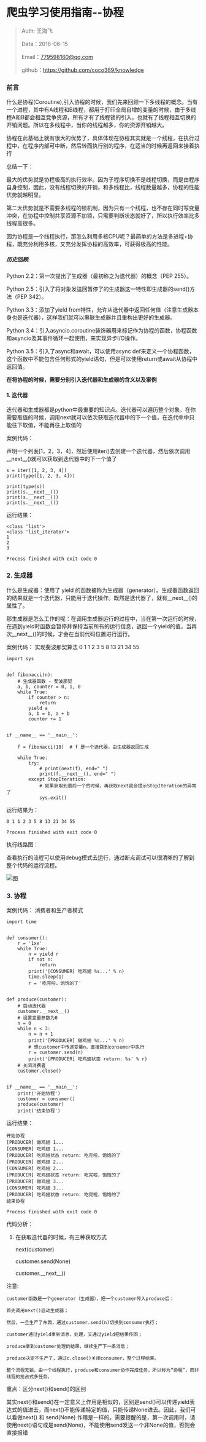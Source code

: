
# 爬虫学习使用指南--协程

>Auth: 王海飞
>
>Data：2018-06-15
>
>Email：779598160@qq.com
>
>github：https://github.com/coco369/knowledge 


### 前言

什么是协程(Coroutine),引入协程的时候，我们先来回顾一下多线程的概念。当有一个进程，其中有A线程和B线程，都用于打印全局自增的变量的时候，由于多线程A和B都会相互竞争资源，所有才有了线程锁的引入，也就有了线程相互切换的开销问题。所以在多线程中，当你的线程越多，你的资源开销越大。

协程在此基础上就有很大的优势了，具体体现在协程其实就是一个线程，在执行过程中，在程序内部可中断，然后转而执行别的程序，在适当的时候再返回来接着执行

总结一下：

最大的优势就是协程极高的执行效率。因为子程序切换不是线程切换，而是由程序自身控制，因此，没有线程切换的开销，和多线程比，线程数量越多，协程的性能优势就越明显。

第二大优势就是不需要多线程的锁机制，因为只有一个线程，也不存在同时写变量冲突，在协程中控制共享资源不加锁，只需要判断状态就好了，所以执行效率比多线程高很多。

因为协程是一个线程执行，那怎么利用多核CPU呢？最简单的方法是多进程+协程，既充分利用多核，又充分发挥协程的高效率，可获得极高的性能。

##### 历史回顾:

Python 2.2：第一次提出了生成器（最初称之为迭代器）的概念（PEP 255）。

Python 2.5：引入了将对象发送回暂停了的生成器这一特性即生成器的send()方法（PEP 342）。

Python 3.3：添加了yield from特性，允许从迭代器中返回任何值（注意生成器本身也是迭代器），这样我们就可以串联生成器并且重构出更好的生成器。

Python 3.4：引入asyncio.coroutine装饰器用来标记作为协程的函数，协程函数和asyncio及其事件循环一起使用，来实现异步I/O操作。

Python 3.5：引入了async和await，可以使用async def来定义一个协程函数，这个函数中不能包含任何形式的yield语句，但是可以使用return或await从协程中返回值。

<b>在将协程的时候，需要分别引入迭代器和生成器的含义以及案例</b>


#### 1. 迭代器
	
迭代器和生成器都是python中最重要的知识点。迭代器可以遍历整个对象，在你需要取值的时候，调用next就可以依次获取迭代器中的下一个值，在迭代中中只能往下取值，不能再往上取值的

案例代码：

声明一个列表[1，2，3，4]，然后使用iter()去创建一个迭代器，然后依次调用\_\_next\_\_()就可以获取到迭代器中的下一个值了

    s = iter([1, 2, 3, 4])
    print(type([1, 2, 3, 4]))

    print(type(s))
    print(s.__next__())
    print(s.__next__())
    print(s.__next__())

运行结果：

	<class 'list'>
	<class 'list_iterator'>
	1
	2
	3

	Process finished with exit code 0


### 2. 生成器

什么是生成器：使用了 yield 的函数被称为生成器（generator）。生成器函数返回的结果就是一个迭代器，只能用于迭代操作。既然是迭代器了，就有\_\_next\_\_()的属性了。

那生成器是怎么工作的呢：在调用生成器运行的过程中，当在第一次运行的时候，在遇到yield时函数会暂停并保持当前所有的运行信息，返回一个yield的值，当再次\_\_next\_\_()的时候，才会在当前代码位置进行运行。


案例代码： 实现斐波那契算法 0 1 1 2 3 5 8 13 21 34 55 


	import sys
	
	
	def fibonacci(n):
	    # 生成器函数 - 斐波那契
	    a, b, counter = 0, 1, 0
	    while True:
	        if counter > n:
	            return
	        yield a
	        a, b = b, a + b
	        counter += 1
	
	
	if __name__ == '__main__':
	
	    f = fibonacci(10)  # f 是一个迭代器，由生成器返回生成
	
	    while True:
	        try:
	            # print(next(f), end=" ")
	            print(f.__next__(), end=" ")
	        except StopIteration:
	            # 如果获取到最后一个的时候，再获取next就会提示StopIteration的异常了
	            sys.exit()


运行结果为：

	0 1 1 2 3 5 8 13 21 34 55 

	Process finished with exit code 0

执行线路图：

查看执行的流程可以使用debug模式去运行，通过断点调试可以很清晰的了解到整个代码的运行流程。

![图](images/yield_shenchengqi.png)


### 3. 协程


案例代码： 消费者和生产者模式


	import time
	
	
	def consumer():
	    r = '1xx'
	    while True:
	        n = yield r
	        if not n:
	            return
	        print('[CONSUMER] 吃鸡翅 %s...' % n)
	        time.sleep(1)
	        r = '吃完啦，饱饱的了'
	
	
	def produce(customer):
	    # 启动迭代器
	    customer.__next__()
	    # 设置变量参数为0
	    n = 0
	    while n < 3:
	        n = n + 1
	        print('[PRODUCER] 做鸡翅 %s...' % n)
	        # 想customer中传递变量n，直接跳到consumer中执行
	        r = customer.send(n)
	        print('[PRODUCER] 吃鸡翅状态 return: %s' % r)
	    # 关闭消费者
	    customer.close()
	
	
	if __name__ == '__main__':
	    print('开始协程')
	    customer = consumer()
	    produce(customer)
	    print('结束协程')

运行结果：

	开始协程
	[PRODUCER] 做鸡翅 1...
	[CONSUMER] 吃鸡翅 1...
	[PRODUCER] 吃鸡翅状态 return: 吃完啦，饱饱的了
	[PRODUCER] 做鸡翅 2...
	[CONSUMER] 吃鸡翅 2...
	[PRODUCER] 吃鸡翅状态 return: 吃完啦，饱饱的了
	[PRODUCER] 做鸡翅 3...
	[CONSUMER] 吃鸡翅 3...
	[PRODUCER] 吃鸡翅状态 return: 吃完啦，饱饱的了
	结束协程

	Process finished with exit code 0

代码分析：
 
1. 在获取迭代器的时候，有三种获取方式
	
	next(customer)
    
	customer.send(None)

	customer.\_\_next\_\_()

	
注意:
	
	customer函数是一个generator（生成器），把一个customer传入produce后：
	
	首先调用next()启动生成器；
	
	然后，一旦生产了东西，通过customer.send(n)切换到consumer执行；
	
	customer通过yield拿到消息，处理，又通过yield把结果传回；
	
	produce拿到customer处理的结果，继续生产下一条消息；
	
	produce决定不生产了，通过c.close()关闭consumer，整个过程结束。
	
	整个流程无锁，由一个线程执行，produce和consumer协作完成任务，所以称为“协程”，而非线程的抢占式多任务。


重点：区分next()和send()的区别


其实next()和send()在一定意义上作用是相似的，区别是send()可以传递yield表达式的值进去，而next()不能传递特定的值，只能传递None进去。因此，我们可以看做next() 和 send(None) 作用是一样的。需要提醒的是，第一次调用时，请使用next()语句或是send(None)，不能使用send发送一个非None的值，否则会直接报错


